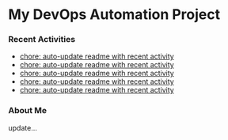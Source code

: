 # My DevOps Automation Project

### Recent Activities
<!-- activity:START -->
- [chore: auto-update readme with recent activity](https://github.com/kaigiii/mybowling-app/commit/e55339320343287522270a0bf6eba70abf577f05)
- [chore: auto-update readme with recent activity](https://github.com/kaigiii/mybowling-app/commit/2933667969438a5e1878490eb2f3ea2204de6b61)
- [chore: auto-update readme with recent activity](https://github.com/kaigiii/mybowling-app/commit/633488e6b73b386a1a86a36e2ccd63ce9b892c21)
- [chore: auto-update readme with recent activity](https://github.com/kaigiii/mybowling-app/commit/44bcf3cc5f70b2078f3c81c83013af77967742eb)
- [chore: auto-update readme with recent activity](https://github.com/kaigiii/mybowling-app/commit/ac93c867c5cce32b441f4a9a02dab9c5e2183904)
<!-- activity:END -->

### About Me
<!-- MYLINKS:START -->
<!-- MYLINKS:END -->

update...
